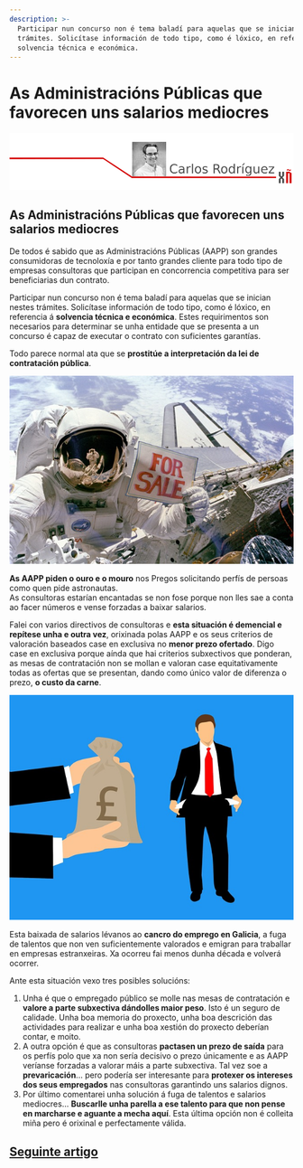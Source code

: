 ```yaml
---
description: >-
  Participar nun concurso non é tema baladí para aquelas que se inician nestes
  trámites. Solicítase información de todo tipo, como é lóxico, en referencia á
  solvencia técnica e económica.
---
```


# As Administracións Públicas que favorecen uns salarios mediocres

![](.gitbook/assets/image%20%2822%29.png)

## As Administracións Públicas que favorecen uns salarios mediocres

De todos é sabido que as Administracións Públicas \(AAPP\) son grandes consumidoras de tecnoloxía e por tanto grandes cliente para todo tipo de empresas consultoras que participan en concorrencia competitiva para ser beneficiarias dun contrato.

Participar nun concurso non é tema baladí para aquelas que se inician nestes trámites. Solicítase información de todo tipo, como é lóxico, en referencia á **solvencia técnica e económica**. Estes requirimentos son necesarios para determinar se unha entidade que se presenta a un concurso é capaz de executar o contrato con suficientes garantías.

Todo parece normal ata que se **prostitúe a interpretación da lei de contratación pública**.

![Autor&#xED;a: skeeze - CC0 Creative Commons - https:// pixabay. com/&#xE9;/astronauta-do-transbordador-espacial-613045/](.gitbook/assets/image%20%2851%29.png)

**As AAPP piden o ouro e o mouro** nos Pregos solicitando perfís de persoas como quen pide astronautas.  
As consultoras estarían encantadas se non fose porque non lles sae a conta ao facer números e vense forzadas a baixar salarios.

Falei con varios directivos de consultoras e **esta situación é demencial e repítese unha e outra vez**, orixinada polas AAPP e os seus criterios de valoración baseados case en exclusiva no **menor prezo ofertado**. Digo case en exclusiva porque aínda que hai criterios subxectivos que ponderan, as mesas de contratación non se mollan e valoran case equitativamente todas as ofertas que se presentan, dando como único valor de diferenza o prezo, **o custo da carne**.

![Autor&#xED;a: mohamed\_ hassan - CC0 Creative Commons - https:// pixabay. com/&#xE9;/salario-pago- donaci% C3% B3 n-3038325/](.gitbook/assets/image%20%2869%29.png)

Esta baixada de salarios lévanos ao **cancro do emprego en Galicia**, a fuga de talentos que non ven suficientemente valorados e emigran para traballar en empresas estranxeiras. Xa ocorreu fai menos dunha década e volverá ocorrer.

Ante esta situación vexo tres posibles solucións:

1. Unha é que o empregado público se molle nas mesas de contratación e **valore a parte subxectiva dándolles maior peso**. Isto é un seguro de calidade. Unha boa memoria do proxecto, unha boa descrición das actividades para realizar e unha boa xestión do proxecto deberían contar, e moito.
2. A outra opción é que as consultoras **pactasen un prezo de saída** para os perfís polo que xa non sería decisivo o prezo únicamente e as AAPP veríanse forzadas a valorar máis a parte subxectiva. Tal vez soe a **prevaricación**... pero podería ser interesante para **protexer os intereses dos seus empregados** nas consultoras garantindo uns salarios dignos.
3. Por último comentarei unha solución á fuga de talentos e salarios mediocres... **Buscarlle unha parella a ese talento para que non pense en marcharse e aguante a mecha aquí**. Esta última opción non é colleita miña pero é orixinal e perfectamente válida.

## [Seguinte artigo](persoas-que-difunden-a-cultura-libre-francisco-estrada.md)

